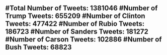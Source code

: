 #Total Number of Tweets: 1381046 
#Number of Trump Tweets: 655209
#Number of Clinton Tweets: 477422
#Number of Rubio Tweets: 186723
#Number of Sanders Tweets: 181272
#Number of Carson Tweets: 102886
#Number of Bush Tweets: 68823
---
